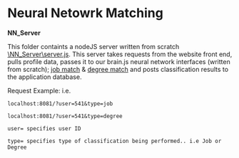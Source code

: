 # Neural Netowrk Matching

**NN_Server**

This folder containts a nodeJS server written from scratch [\NN_Server\server.js](https://github.com/csc394-group5/csc394-group5/blob/master/NN_Server/server.js).
This server takes requests from the website front end, pulls profile data, passes it to our brain.js neural network interfaces (written from scratch); [job match](https://github.com/csc394-group5/csc394-group5/blob/master/NN_Server/jnn.js) & [degree match](https://github.com/csc394-group5/csc394-group5/blob/master/NN_Server/dnn.js) and posts classification results to the application database.

Request Example:
i.e.    
```
localhost:8081/?user=541&type=job

localhost:8081/?user=541&type=degree

user= specifies user ID

type= specifies type of classification being performed.. i.e Job or Degree
```

